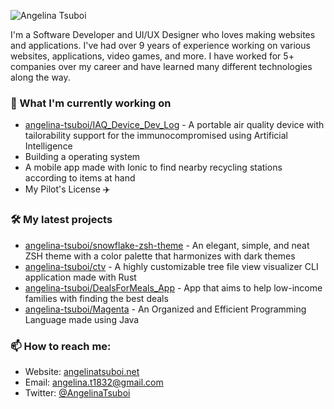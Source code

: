 ![Angelina Tsuboi](https://github.com/angelina-tsuboi/angelina-tsuboi/blob/master/images/Headline.png)


I'm a Software Developer and UI/UX Designer who loves making websites and applications. I've had over 9 years of experience working on various websites, applications, video games, and more. I have worked for 5+ companies over my career and have learned many different technologies along the way.

### 👷 What I'm currently working on

- [angelina-tsuboi/IAQ_Device_Dev_Log](https://github.com/angelina-tsuboi/IAQ_Device_Dev_Log) - A portable air quality device with tailorability support for the immunocompromised using Artificial Intelligence
- Building a operating system
- A mobile app made with Ionic to find nearby recycling stations according to items at hand
- My Pilot's License ✈️ 

### 🛠 My latest projects

- [angelina-tsuboi/snowflake-zsh-theme](https://github.com/angelina-tsuboi/snowflake-zsh-theme) - An elegant, simple, and neat ZSH theme with a color palette that harmonizes with dark themes
- [angelina-tsuboi/ctv](https://github.com/angelina-tsuboi/RustCLI) - A highly customizable tree file view visualizer CLI application made with Rust
- [angelina-tsuboi/DealsForMeals_App](https://github.com/angelina-tsuboi/DealsForMeals_App) - App that aims to help low-income families with finding the best deals
- [angelina-tsuboi/Magenta](https://github.com/angelina-tsuboi/Magenta) - An Organized and Efficient Programming Language made using Java

### 📫 How to reach me:

- Website: [angelinatsuboi.net](https://angelinatsuboi.net/)
- Email: [angelina.t1832@gmail.com](mailto:angelina.t1832@gmail.com)
- Twitter: [@AngelinaTsuboi](https://twitter.com/AngelinaTsuboi)
